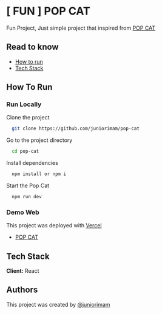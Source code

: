 # [ FUN ] POP CAT

Fun Project, Just simple project that inspired from [POP CAT](https://popcat.click/)

## Read to know

- [How to run](#how-to-run)
- [Tech Stack](#tech-stack)

## How To Run

### Run Locally

Clone the project

```bash
  git clone https://github.com/juniorimam/pop-cat
```

Go to the project directory

```bash
  cd pop-cat
```

Install dependencies

```bash
  npm install or npm i
```

Start the Pop Cat

```bash
  npm run dev
```

### Demo Web

This project was deployed with [Vercel](https://vercel.com/)

- [POP CAT](https://pop-cat.vercel.app/)

## Tech Stack

**Client:** React

## Authors

This project was created by [@juniorimam](https://www.github.com/juniorimam)
